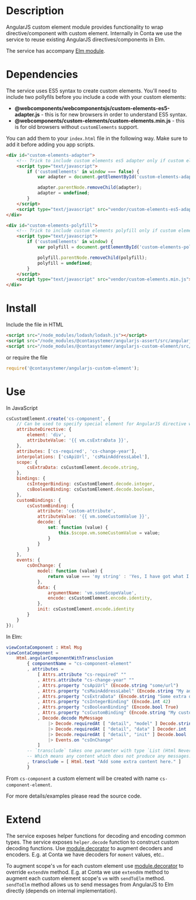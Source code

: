 # Description

AngularJS custom element module provides functionality to wrap directive/component with custom element.
Internally in Conta we use the service to reuse existing AngularJS directives/components in Elm.

The service has accompany [Elm module](https://package.elm-lang.org/packages/ContaSystemer/elm-angularjs-custom-element/latest/).

# Dependencies

The service uses ES5 syntax to create custom elements.
You'll need to include two pollyfils before you include a code with your custom elements:

- **@webcomponents/webcomponentsjs/custom-elements-es5-adapter.js** - this is for new browsers in order to understand ES5 syntax.
- **@webcomponents/custom-elements/custom-elements.min.js** - this is for old browsers without `customElements` support.

You can add them to your `index.html` file in the following way. Make sure to add it before adding you app scripts.

```html
<div id="custom-elements-adapter">
    <!-- Trick to include custom elements es5 adapter only if custom elements are supported -->
    <script type="text/javascript">
        if ('customElements' in window === false) {
            var adapter = document.getElementById('custom-elements-adapter');

            adapter.parentNode.removeChild(adapter);
            adapter = undefined;
        }
    </script>
    <script type="text/javascript" src="vendor/custom-elements-es5-adapter.js"></script>
</div>

<div id="custom-elements-polyfill">
    <!-- Trick to include custom elements polyfill only if custom elements are not supported -->
    <script type="text/javascript">
        if ('customElements' in window) {
            var polyfill = document.getElementById('custom-elements-polyfill');

            polyfill.parentNode.removeChild(polyfill);
            polyfill = undefined;
        }
    </script>
    <script type="text/javascript" src="vendor/custom-elements.min.js"></script>
</div>
```

# Install

Include the file in HTML

```html
<script src="/node_modules/lodash/lodash.js"></script>
<script src="/node_modules/@contasystemer/angularjs-assert/src/angularjs-assert.js"></script>
<script src="/node_modules/@contasystemer/angularjs-custom-element/src/angularjs-custom-element.js"></script>
```

or require the file

```js
require('@contasystemer/angularjs-custom-element');
```

# Use

In JavaScript

```javascript
csCustomElement.create('cs-component', {
    // Can be used to specify special element for AngularJS directive which will be used as attribute.
    attributeDirective: {
        element: 'div',
        attributeValue: '{{ vm.csExtraData }}',
    },
    attributes: ['cs-required', 'cs-change-year'],
    interpolations: ['csApiUrl', 'csMainAddressLabel'],
    scope: {
        csExtraData: csCustomElement.decode.string,
    },
    bindings: {
        csIntegerBinding: csCustomElement.decode.integer,
        csBooleanBinding: csCustomElement.decode.boolean,
    },
    customBindings: {
        csCustomBinding: {
            attribute: 'custom-attribute',
            attributeValue: '{{ vm.someCustomValue }}',
            decode: {
                set: function (value) {
                    this.$scope.vm.someCustomValue = value;
                }
            }
        }
    },
    events: {
        csOnChange: {
            model: function (value) {
                return value === 'my string' : 'Yes, I have got what I wanted' : 'Oops, failed';
            },
            data: {
                argumentName: 'vm.someScopeValue',
                encode: csCustomElement.encode.identity,
            },
            init: csCustomElement.encode.identity
        }
    }
});
```

In Elm:

```elm
viewContaComponent : Html Msg
viewContaComponent =
    Html.angularComponentWithTransclusion
        { componentName = "cs-component-element"
        , attributes =
            [ Attrs.attribute "cs-required" ""
            , Attrs.attribute "cs-change-year" ""
            , Attrs.property "csApiUrl" (Encode.string "some/url")
            , Attrs.property "csMainAddressLabel" (Encode.string "My address in Oslo")
            , Attrs.property "csExtraData" (Encode.string "Some extra data")
            , Attrs.property "csIntegerBinding" (Encode.int 42)
            , Attrs.property "csBooleanBinding" (Encode.bool True)
            , Attrs.property "csCustomBinding" (Encode.string "My custom string")
            , Decode.decode MyMessage
                |> Decode.requiredAt [ "detail", "model" ] Decode.string
                |> Decode.requiredAt [ "detail", "data" ] Decoder.int
                |> Decode.requiredAt [ "detail", "init" ] Decode.bool
                |> Events.on "csOnChange"
            ]
        -- `transclude` takes one parameter with type `List (Html Never)`.
        -- Which means any content which does not produce any messages.
        , transclude = [ Html.text "Add some extra content here." ]
        }
```

From `cs-component` a custom element will be created with name `cs-component-element`.

For more details/examples please read the source code.

# Extend

The service exposes helper functions for decoding and encoding common types.
The service exposes `helper.decode` function to construct custom decoding functions.
Use [module.decorator](https://docs.angularjs.org/guide/decorators) to augment decoders and encoders.
E.g. at Conta we have decoders for `moment` values, etc..

To augment scope's `vm` for each custom element use [module.decorator](https://docs.angularjs.org/guide/decorators) to override `extendVm` method.
E.g. at Conta we use `extendVm` method to augment each custom element scope's `vm` with `sendToElm` method.
`sendToElm` method allows us to send messages from AngularJS to Elm directly (depends on internal implementation).